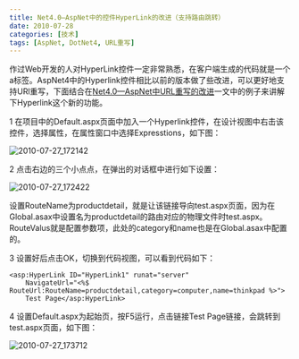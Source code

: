 ```yaml
---
title: Net4.0—AspNet中的控件HyperLink的改进（支持路由跳转）
date: 2010-07-28
categories: [技术]
tags: [AspNet, DotNet4, URL重写]
---
```


作过Web开发的人对HyperLink控件一定非常熟悉，在客户端生成的代码就是一个a标签。AspNet4中的Hyperlink控件相比以前的版本做了些改进，可以更好地支持URl重写，下面结合在[Net4.0—AspNet中URL重写的改进](http://blog.fwhyy.com/?p=20)一文中的例子来讲解下Hyperlink这个新的功能。

1 在项目中的Default.aspx页面中加入一个Hyperlink控件，在设计视图中右击该控件，选择属性，在属性窗口中选择Expresstions，如下图：

![2010-07-27_172142](https://cdn.jsdelivr.net/gh/oec2003/hblog-images/img/202201300729640.png)

2 点击右边的三个小点点，在弹出的对话框中进行如下设置：

![2010-07-27_172422](https://cdn.jsdelivr.net/gh/oec2003/hblog-images/img/202201300729586.png)

设置RouteName为productdetail，就是让该链接导向test.aspx页面，因为在Global.asax中设置名为productdetail的路由对应的物理文件时test.aspx。RouteValus就是配置参数项，此处的category和name也是在Global.asax中配置的。

3 设置好后点击OK，切换到代码视图，可以看到代码如下：

```
<asp:HyperLink ID="HyperLink1" runat="server"
    NavigateUrl="<%$ RouteUrl:RouteName=productdetail,category=computer,name=thinkpad %>">
    Test Page</asp:HyperLink>
```

4 设置Default.aspx为起始页，按F5运行，点击链接Test Page链接，会跳转到test.aspx页面，如下图：

![2010-07-27_173712](https://cdn.jsdelivr.net/gh/oec2003/hblog-images/img/202201300729625.png)

